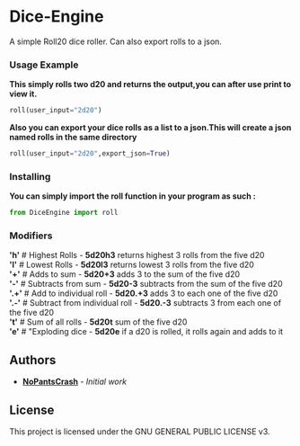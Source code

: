 
# Dice-Engine

A simple Roll20 dice roller. Can also export rolls to a json.


### Usage Example

 **This simply rolls two d20 and returns the output,you can after use print to view it.**
```python
roll(user_input="2d20") 
```
**Also you can export your dice rolls as a list to a json.This will create a json named rolls in the same directory**
 ```python
roll(user_input="2d20",export_json=True) 
```

### Installing

**You can simply import the roll function in your program as such :**
```python
from DiceEngine import roll
```
### Modifiers
   **'h'** # Highest Rolls - **5d20h3** returns highest 3 rolls from the five d20<br/>
    **'l'** # Lowest Rolls - **5d20l3** returns lowest 3 rolls from the five d20<br/>
    **'+'**  # Adds to sum - **5d20+3** adds 3 to the sum of the five d20<br/>
    **'-'**  # Subtracts from sum - **5d20-3** subtracts from the sum of the five d20<br/>
    **'.+'** # Add to individual roll - **5d20.+3** adds 3 to each one of the five d20<br/>
   **'.-'**  # Subtract from individual roll - **5d20.-3** subtracts 3 from each one of the five d20<br/>
    **'t'**  # Sum of all rolls - **5d20t** sum of the five d20<br/>
    **'e'**  # "Exploding dice - **5d20e** if a d20 is rolled, it rolls again and adds to it<br/>
## Authors

* [**NoPantsCrash**](https://github.com/NoPantsCrash) - *Initial work*

## License
This project is licensed under the GNU GENERAL PUBLIC LICENSE v3.



